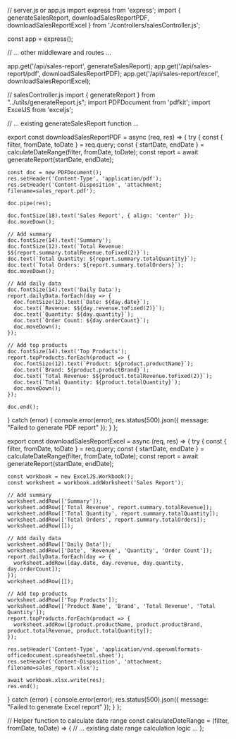 // server.js or app.js
import express from 'express';
import { generateSalesReport, downloadSalesReportPDF, downloadSalesReportExcel } from './controllers/salesController.js';

const app = express();

// ... other middleware and routes ...

app.get('/api/sales-report', generateSalesReport);
app.get('/api/sales-report/pdf', downloadSalesReportPDF);
app.get('/api/sales-report/excel', downloadSalesReportExcel);

// salesController.js
import { generateReport } from "../utils/generateReport.js";
import PDFDocument from 'pdfkit';
import ExcelJS from 'exceljs';

// ... existing generateSalesReport function ...

export const downloadSalesReportPDF = async (req, res) => {
  try {
    const { filter, fromDate, toDate } = req.query;
    const { startDate, endDate } = calculateDateRange(filter, fromDate, toDate);
    const report = await generateReport(startDate, endDate);

    const doc = new PDFDocument();
    res.setHeader('Content-Type', 'application/pdf');
    res.setHeader('Content-Disposition', 'attachment; filename=sales_report.pdf');

    doc.pipe(res);

    doc.fontSize(18).text('Sales Report', { align: 'center' });
    doc.moveDown();

    // Add summary
    doc.fontSize(14).text('Summary');
    doc.fontSize(12).text(`Total Revenue: $${report.summary.totalRevenue.toFixed(2)}`);
    doc.text(`Total Quantity: ${report.summary.totalQuantity}`);
    doc.text(`Total Orders: ${report.summary.totalOrders}`);
    doc.moveDown();

    // Add daily data
    doc.fontSize(14).text('Daily Data');
    report.dailyData.forEach(day => {
      doc.fontSize(12).text(`Date: ${day.date}`);
      doc.text(`Revenue: $${day.revenue.toFixed(2)}`);
      doc.text(`Quantity: ${day.quantity}`);
      doc.text(`Order Count: ${day.orderCount}`);
      doc.moveDown();
    });

    // Add top products
    doc.fontSize(14).text('Top Products');
    report.topProducts.forEach(product => {
      doc.fontSize(12).text(`Product: ${product.productName}`);
      doc.text(`Brand: ${product.productBrand}`);
      doc.text(`Total Revenue: $${product.totalRevenue.toFixed(2)}`);
      doc.text(`Total Quantity: ${product.totalQuantity}`);
      doc.moveDown();
    });

    doc.end();
  } catch (error) {
    console.error(error);
    res.status(500).json({ message: "Failed to generate PDF report" });
  }
};

export const downloadSalesReportExcel = async (req, res) => {
  try {
    const { filter, fromDate, toDate } = req.query;
    const { startDate, endDate } = calculateDateRange(filter, fromDate, toDate);
    const report = await generateReport(startDate, endDate);

    const workbook = new ExcelJS.Workbook();
    const worksheet = workbook.addWorksheet('Sales Report');

    // Add summary
    worksheet.addRow(['Summary']);
    worksheet.addRow(['Total Revenue', report.summary.totalRevenue]);
    worksheet.addRow(['Total Quantity', report.summary.totalQuantity]);
    worksheet.addRow(['Total Orders', report.summary.totalOrders]);
    worksheet.addRow([]);

    // Add daily data
    worksheet.addRow(['Daily Data']);
    worksheet.addRow(['Date', 'Revenue', 'Quantity', 'Order Count']);
    report.dailyData.forEach(day => {
      worksheet.addRow([day.date, day.revenue, day.quantity, day.orderCount]);
    });
    worksheet.addRow([]);

    // Add top products
    worksheet.addRow(['Top Products']);
    worksheet.addRow(['Product Name', 'Brand', 'Total Revenue', 'Total Quantity']);
    report.topProducts.forEach(product => {
      worksheet.addRow([product.productName, product.productBrand, product.totalRevenue, product.totalQuantity]);
    });

    res.setHeader('Content-Type', 'application/vnd.openxmlformats-officedocument.spreadsheetml.sheet');
    res.setHeader('Content-Disposition', 'attachment; filename=sales_report.xlsx');

    await workbook.xlsx.write(res);
    res.end();
  } catch (error) {
    console.error(error);
    res.status(500).json({ message: "Failed to generate Excel report" });
  }
};

// Helper function to calculate date range
const calculateDateRange = (filter, fromDate, toDate) => {
  // ... existing date range calculation logic ...
};